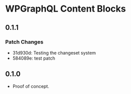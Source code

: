 # WPGraphQL Content Blocks

## 0.1.1

### Patch Changes

- 31d930d: Testing the changeset system
- 584089e: test patch

## 0.1.0

- Proof of concept.
